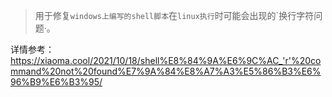 > 用于修复`windows上编写的shell脚本`在`linux执行`时可能会出现的`换行字符问题·。

详情参考：https://xiaoma.cool/2021/10/18/shell%E8%84%9A%E6%9C%AC_'r'%20command%20not%20found%E7%9A%84%E8%A7%A3%E5%86%B3%E6%96%B9%E6%B3%95/
